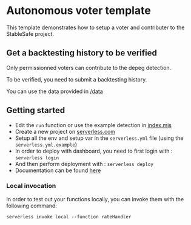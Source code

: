 # Autonomous voter template

This template demonstrates how to setup a voter and contributer to the StableSafe project.

## Get a backtesting history to be verified

Only permissionned voters can contribute to the depeg detection. 

To be verified, you need to submit a backtesting history.

You can use the data provided in [/data](../data)

## Getting started

- Edit the `run` function or use the example detection in [index.mjs](index.mjs)
- Create a new project on [serverless.com](https://www.serverless.com)
- Setup all the env and setup var in the `serverless.yml` file (using the `serverless.yml.example`)
- In order to deploy with dashboard, you need to first login with : `serverless login`
- And then perform deployment with : `serverless deploy`
- Documentation can be found [here](https://www.serverless.com/examples/aws-node-scheduled-cron)

### Local invocation

In order to test out your functions locally, you can invoke them with the following command:

```
serverless invoke local --function rateHandler
```
